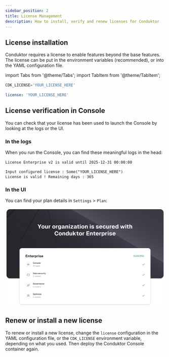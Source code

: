 ```yaml
---
sidebar_position: 2
title: License Management
description: How to install, verify and renew licenses for Conduktor
---
```


## License installation

Conduktor requires a license to enable features beyond the base features. The license can be put in the environment variables (recommended), or into the YAML configuration file.

import Tabs from '@theme/Tabs'; import TabItem from '@theme/TabItem';

<Tabs>
<TabItem value="Environment Variables" label="Environment Variables">

```js title=".env"
CDK_LICENSE='YOUR_LICENSE_HERE'
```

</TabItem>
<TabItem value="YAML  File" label="YAML File">

```yaml title="platform-config.yaml"
license: 'YOUR_LICENSE_HERE'
```

</TabItem>
</Tabs>

## License verification in Console

You can check that your license has been used to launch the Console by looking at the logs or the UI.

### In the logs

When you run the Console, you can find these meaningful logs in the head:

<Tabs>
<TabItem value="As of 1.21.0" label="As of 1.21.0">

```
License Enterprise v2 is valid until 2025-12-31 00:00:00
```

</TabItem>
<TabItem value="Before 1.21.0" label="Before 1.21.0">

```
Input configured license : Some("YOUR_LICENSE_HERE")
License is valid ! Remaining days : 365
```

</TabItem>
</Tabs>

### In the UI

You can find your plan details in `Settings` > `Plan`:

![Plan details](assets/plan-details.png)

## Renew or install a new license

To renew or install a new license, change the `license` configuration in the YAML configuration file, or the `CDK_LICENSE` environment variable, depending on what you used. Then deploy the Conduktor Console container again.
